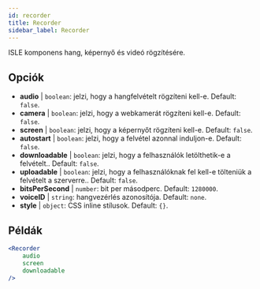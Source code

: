 ```yaml
---
id: recorder 
title: Recorder
sidebar_label: Recorder
---
```


ISLE komponens hang, képernyő és videó rögzítésére.

## Opciók

* __audio__ | `boolean`: jelzi, hogy a hangfelvételt rögzíteni kell-e. Default: `false`.
* __camera__ | `boolean`: jelzi, hogy a webkamerát rögzíteni kell-e. Default: `false`.
* __screen__ | `boolean`: jelzi, hogy a képernyőt rögzíteni kell-e. Default: `false`.
* __autostart__ | `boolean`: jelzi, hogy a felvétel azonnal induljon-e. Default: `false`.
* __downloadable__ | `boolean`: jelzi, hogy a felhasználók letölthetik-e a felvételt.. Default: `false`.
* __uploadable__ | `boolean`: jelzi, hogy a felhasználóknak fel kell-e tölteniük a felvételt a szerverre.. Default: `false`.
* __bitsPerSecond__ | `number`: bit per másodperc. Default: `1280000`.
* __voiceID__ | `string`: hangvezérlés azonosítója. Default: `none`.
* __style__ | `object`: CSS inline stílusok. Default: `{}`.


## Példák

```jsx live
<Recorder 
    audio
    screen
    downloadable
/>
``` 



